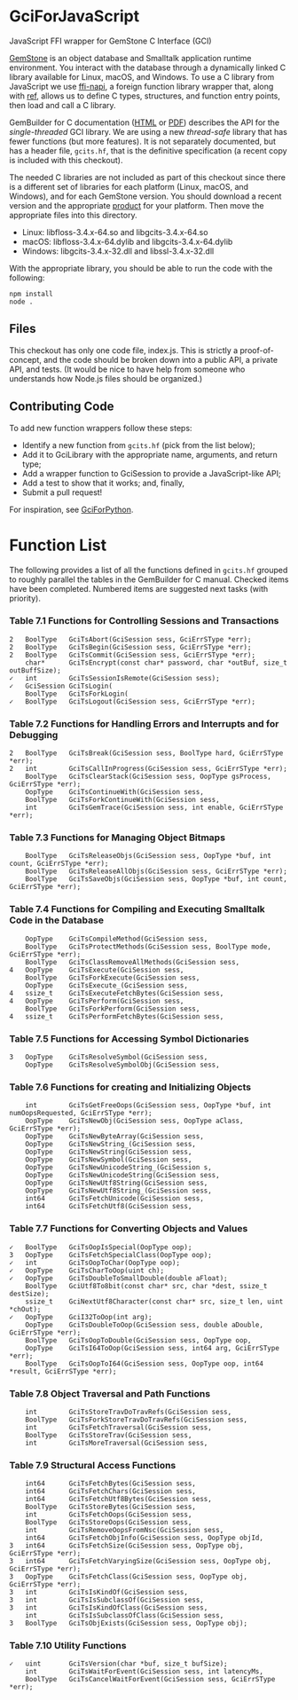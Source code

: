 # GciForJavaScript
JavaScript FFI wrapper for GemStone C Interface (GCI)

[GemStone](https://gemtalksystems.com/products/gs64/) is an object database and Smalltalk application runtime environment. You interact with the database through a dynamically linked C library available for Linux, macOS, and Windows. To use a C library from JavaScript we use [ffi-napi](https://github.com/node-ffi-napi/node-ffi-napi), a foreign function library wrapper that, along with [ref](https://github.com/TooTallNate/ref), allows us to define C types, structures, and function entry points, then load and call a C library.

GemBuilder for C documentation ([HTML](https://downloads.gemtalksystems.com/docs/GemStone64/3.4.x/GS64-GemBuilderC-3.4/GS64-GemBuilderC-3.4.htm) or [PDF](https://downloads.gemtalksystems.com/docs/GemStone64/3.4.x/GS64-GemBuilderforC-3.4.pdf)) describes the API for the *single-threaded* GCI library. We are using a new *thread-safe* library that has fewer functions (but more features). It is not separately documented, but has a header file, `gcits.hf`, that is the definitive specification (a recent copy is included with this checkout).

The needed C libraries are not included as part of this checkout since there is a different set of libraries for each platform (Linux, macOS, and Windows), and for each GemStone version. You should download a recent version and the appropriate [product](https://gemtalksystems.com/products/gs64/) for your platform. Then move the appropriate files into this directory.

* Linux: libfloss-3.4.x-64.so and libgcits-3.4.x-64.so
* macOS: libfloss-3.4.x-64.dylib and libgcits-3.4.x-64.dylib
* Windows: libgcits-3.4.x-32.dll and libssl-3.4.x-32.dll

With the appropriate library, you should be able to run the code with the following:

```
npm install
node .
```

## Files

This checkout has only one code file, index.js. This is strictly a proof-of-concept, and the code should be broken down into a public API, a private API, and tests. (It would be nice to have help from someone who understands how Node.js files should be organized.)

## Contributing Code

To add new function wrappers follow these steps:

* Identify a new function from `gcits.hf` (pick from the list below);
* Add it to GciLibrary with the appropriate name, arguments, and return type;
* Add a wrapper function to GciSession to provide a JavaScript-like API; 
* Add a test to show that it works; and, finally,
* Submit a pull request!

For inspiration, see [GciForPython](https://github.com/jgfoster/GciForPython).

# Function List

The following provides a list of all the functions defined in `gcits.hf` grouped to roughly parallel the tables in the GemBuilder for C manual. Checked items have been completed. Numbered items are suggested next tasks (with priority).

### Table 7.1 Functions for Controlling Sessions and Transactions
```
2	BoolType   GciTsAbort(GciSession sess, GciErrSType *err);
2	BoolType   GciTsBegin(GciSession sess, GciErrSType *err);
2	BoolType   GciTsCommit(GciSession sess, GciErrSType *err);
	char*      GciTsEncrypt(const char* password, char *outBuf, size_t outBuffSize);
✓	int        GciTsSessionIsRemote(GciSession sess);
✓	GciSession GciTsLogin(
	BoolType   GciTsForkLogin(
✓	BoolType   GciTsLogout(GciSession sess, GciErrSType *err);
```

### Table 7.2 Functions for Handling Errors and Interrupts and for Debugging
```
2	BoolType   GciTsBreak(GciSession sess, BoolType hard, GciErrSType *err);
2	int        GciTsCallInProgress(GciSession sess, GciErrSType *err);
	BoolType   GciTsClearStack(GciSession sess, OopType gsProcess, GciErrSType *err);
	OopType    GciTsContinueWith(GciSession sess,
	BoolType   GciTsForkContinueWith(GciSession sess,
	int        GciTsGemTrace(GciSession sess, int enable, GciErrSType *err);
```

### Table 7.3 Functions for Managing Object Bitmaps
```
	BoolType   GciTsReleaseObjs(GciSession sess, OopType *buf, int count, GciErrSType *err);
	BoolType   GciTsReleaseAllObjs(GciSession sess, GciErrSType *err);
	BoolType   GciTsSaveObjs(GciSession sess, OopType *buf, int count, GciErrSType *err);
```

### Table 7.4 Functions for Compiling and Executing Smalltalk Code in the Database
```
	OopType    GciTsCompileMethod(GciSession sess,
	BoolType   GciTsProtectMethods(GciSession sess, BoolType mode, GciErrSType *err);
	BoolType   GciTsClassRemoveAllMethods(GciSession sess, 
4	OopType    GciTsExecute(GciSession sess,
	BoolType   GciTsForkExecute(GciSession sess,
	OopType    GciTsExecute_(GciSession sess,
4	ssize_t    GciTsExecuteFetchBytes(GciSession sess,
4	OopType    GciTsPerform(GciSession sess,
	BoolType   GciTsForkPerform(GciSession sess,
4	ssize_t    GciTsPerformFetchBytes(GciSession sess,
```

### Table 7.5 Functions for Accessing Symbol Dictionaries
```
3	OopType    GciTsResolveSymbol(GciSession sess, 
	OopType    GciTsResolveSymbolObj(GciSession sess, 
```

### Table 7.6 Functions for creating and Initializing Objects
```
	int        GciTsGetFreeOops(GciSession sess, OopType *buf, int numOopsRequested, GciErrSType *err);
	OopType    GciTsNewObj(GciSession sess, OopType aClass, GciErrSType *err);
	OopType    GciTsNewByteArray(GciSession sess, 
	OopType    GciTsNewString_(GciSession sess, 
	OopType    GciTsNewString(GciSession sess, 
	OopType    GciTsNewSymbol(GciSession sess, 
	OopType    GciTsNewUnicodeString_(GciSession s,
	OopType    GciTsNewUnicodeString(GciSession sess, 
	OopType    GciTsNewUtf8String(GciSession sess, 
	OopType    GciTsNewUtf8String_(GciSession sess, 
	int64      GciTsFetchUnicode(GciSession sess,
	int64      GciTsFetchUtf8(GciSession sess,
```

### Table 7.7 Functions for Converting Objects and Values
```
✓	BoolType   GciTsOopIsSpecial(OopType oop);
3	OopType    GciTsFetchSpecialClass(OopType oop);
✓	int        GciTsOopToChar(OopType oop);
✓	OopType    GciTsCharToOop(uint ch);
✓	OopType    GciTsDoubleToSmallDouble(double aFloat);
	BoolType   GciUtf8To8bit(const char* src, char *dest, ssize_t destSize);
	ssize_t    GciNextUtf8Character(const char* src, size_t len, uint *chOut);
✓	OopType    GciI32ToOop(int arg);
	OopType    GciTsDoubleToOop(GciSession sess, double aDouble, GciErrSType *err);
	BoolType   GciTsOopToDouble(GciSession sess, OopType oop,
	OopType    GciTsI64ToOop(GciSession sess, int64 arg, GciErrSType *err);
	BoolType   GciTsOopToI64(GciSession sess, OopType oop, int64 *result, GciErrSType *err);
```

### Table 7.8 Object Traversal and Path Functions
```
	int        GciTsStoreTravDoTravRefs(GciSession sess,
	BoolType   GciTsForkStoreTravDoTravRefs(GciSession sess,
	int        GciTsFetchTraversal(GciSession sess, 
	BoolType   GciTsStoreTrav(GciSession sess, 
	int        GciTsMoreTraversal(GciSession sess,
```

### Table 7.9 Structural Access Functions
```
	int64      GciTsFetchBytes(GciSession sess,
	int64      GciTsFetchChars(GciSession sess,
	int64      GciTsFetchUtf8Bytes(GciSession sess,
	BoolType   GciTsStoreBytes(GciSession sess,
	int        GciTsFetchOops(GciSession sess,
	BoolType   GciTsStoreOops(GciSession sess,
	int        GciTsRemoveOopsFromNsc(GciSession sess, 
	int64      GciTsFetchObjInfo(GciSession sess, OopType objId, 
3	int64      GciTsFetchSize(GciSession sess, OopType obj, GciErrSType *err);
3	int64      GciTsFetchVaryingSize(GciSession sess, OopType obj, GciErrSType *err);
3	OopType    GciTsFetchClass(GciSession sess, OopType obj, GciErrSType *err);
3	int        GciTsIsKindOf(GciSession sess, 
3	int        GciTsIsSubclassOf(GciSession sess, 
3	int        GciTsIsKindOfClass(GciSession sess, 
	int        GciTsIsSubclassOfClass(GciSession sess, 
3	BoolType   GciTsObjExists(GciSession sess, OopType obj);
```

### Table 7.10 Utility Functions
```
✓	uint       GciTsVersion(char *buf, size_t bufSize);
	int        GciTsWaitForEvent(GciSession sess, int latencyMs,
	BoolType   GciTsCancelWaitForEvent(GciSession sess, GciErrSType *err);
```